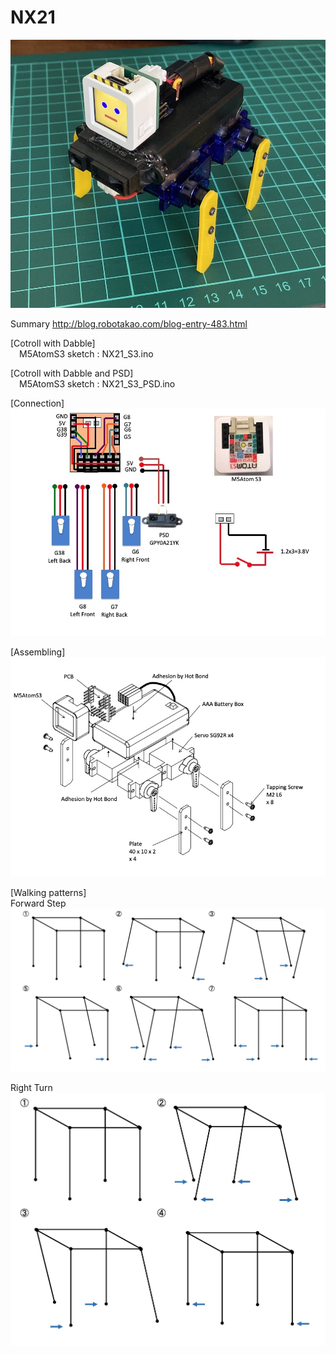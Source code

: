 # NX21
![image](NX21_01.jpeg)

Summary
http://blog.robotakao.com/blog-entry-483.html

[Cotroll with Dabble]  
&emsp;M5AtomS3 sketch : NX21_S3.ino  


[Cotroll with Dabble and PSD]  
&emsp;M5AtomS3 sketch : NX21_S3_PSD.ino  

[Connection]  
![image](NX21_connection.jpg)

[Assembling]  
![image](Assembling.jpg)

[Walking patterns]  
Forward Step  
![image](Forward_step.jpg)

Right Turn  
![image](Right_turn_step.jpg)
